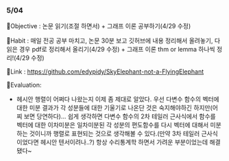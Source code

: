 ### 5/04
🐘Objective : 논문 읽기(조절 하면서) + 그래프 이론 공부하기(4/29 수정)

🐘Habit : 매일 전공 공부 마치고, 논문 30분 보고 깃허브에 내용 정리해서 올려놓기, 다 읽은 경우 pdf로 정리해서 올리기(4/29 수정) + 그래프 이론 thm or lemma 하나씩 정리!(4/29 수정)

🐘Link : https://github.com/edypidy/SkyElephant-not-a-FlyingElephant

🐘Evaluation:

* 헤시안 행렬이 어쩌다 나왔는지 이제 좀 제대로 알았다. 우선 다변수 함수의 벡터에 대한 미분 결과가 각 성분들에 대한 기울기로 나온단 것은 숙지해야하긴 하지만(어찌 보면 당연하다)... 쉽게 생각하면 다변수 함수의 2차 테일러 근사식에서 함수를 벡터에 대한 이차미분은 일차미분된 각 성분의 편도함수를 다시 벡터에 대해서 미분하는 것이니까 행렬로 표현되는 것으로 생각해볼 수 있다.(만약 3차 테일러 근사식이었다면 헤시안 텐서이려나..?) 항상 수리통계학 하면서 가려운 부분이었는데 해결됐다~
